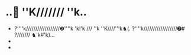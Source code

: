 # ..🌊 ''K/////// ''k..
- ?''''k//////////////////❷''''k 'k!'k /// ''k ''K////'''k♞(. ?''''k//////////////////➋# ?/////// ♞'k#'k)...
- 
- 

<!---
Ana167a/Ana167a is a ✨ special ✨ repository because its `README.md` (this file) appears on your GitHub profile.
You can click the Preview link to take a look at your changes.
--->

